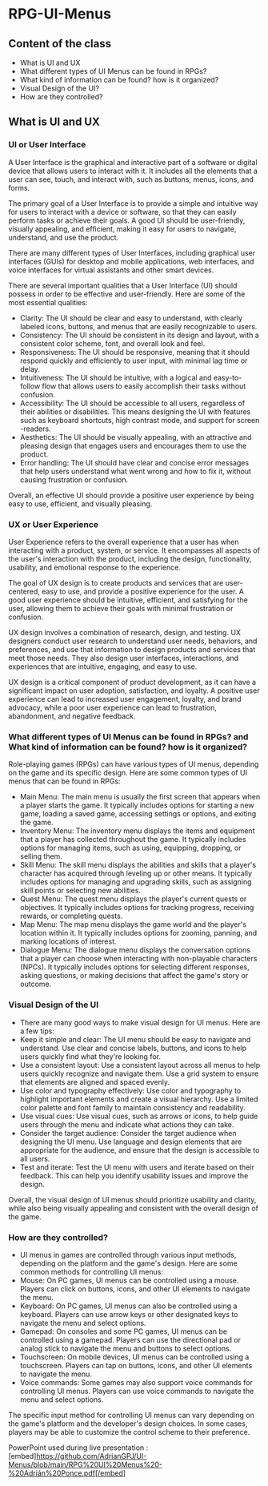 # RPG-UI-Menus

## Content of the class

- What is UI and UX
- What different types of UI Menus can be found in RPGs?
- What kind of information can be found? how is it organized? 
- Visual Design of the UI?
- How are they controlled?

## What is UI and UX

### UI or User Interface

A User Interface is the graphical and interactive part of a software or digital device that allows users to interact with it. It includes all the elements that a user can see, touch, and interact with, such as buttons, menus, icons, and forms.

The primary goal of a User Interface is to provide a simple and intuitive way for users to interact with a device or software, so that they can easily perform tasks or achieve their goals. A good UI should be user-friendly, visually appealing, and efficient, making it easy for users to navigate, understand, and use the product.

There are many different types of User Interfaces, including graphical user interfaces (GUIs) for desktop and mobile applications, web interfaces, and voice interfaces for virtual assistants and other smart devices.

There are several important qualities that a User Interface (UI) should possess in order to be effective and user-friendly. Here are some of the most essential qualities:

- Clarity: The UI should be clear and easy to understand, with clearly labeled icons, buttons, and menus that are easily recognizable to users.
- Consistency: The UI should be consistent in its design and layout, with a consistent color scheme, font, and overall look and feel.
- Responsiveness: The UI should be responsive, meaning that it should respond quickly and efficiently to user input, with minimal lag time or delay.
- Intuitiveness: The UI should be intuitive, with a logical and easy-to-follow flow that allows users to easily accomplish their tasks without confusion.
- Accessibility: The UI should be accessible to all users, regardless of their abilities or disabilities. This means designing the UI with features such as keyboard shortcuts, high contrast mode, and support for screen -readers.
- Aesthetics: The UI should be visually appealing, with an attractive and pleasing design that engages users and encourages them to use the product.
- Error handling: The UI should have clear and concise error messages that help users understand what went wrong and how to fix it, without causing frustration or confusion.

Overall, an effective UI should provide a positive user experience by being easy to use, efficient, and visually pleasing.

### UX or User Experience

User Experience refers to the overall experience that a user has when interacting with a product, system, or service. It encompasses all aspects of the user's interaction with the product, including the design, functionality, usability, and emotional response to the experience.

The goal of UX design is to create products and services that are user-centered, easy to use, and provide a positive experience for the user. A good user experience should be intuitive, efficient, and satisfying for the user, allowing them to achieve their goals with minimal frustration or confusion.

UX design involves a combination of research, design, and testing. UX designers conduct user research to understand user needs, behaviors, and preferences, and use that information to design products and services that meet those needs. They also design user interfaces, interactions, and experiences that are intuitive, engaging, and easy to use.

UX design is a critical component of product development, as it can have a significant impact on user adoption, satisfaction, and loyalty. A positive user experience can lead to increased user engagement, loyalty, and brand advocacy, while a poor user experience can lead to frustration, abandonment, and negative feedback.

### What different types of UI Menus can be found in RPGs? and What kind of information can be found? how is it organized? 

Role-playing games (RPGs) can have various types of UI menus, depending on the game and its specific design. Here are some common types of UI menus that can be found in RPGs:

- Main Menu: The main menu is usually the first screen that appears when a player starts the game. It typically includes options for starting a new game, loading a saved game, accessing settings or options, and exiting the game.
- Inventory Menu: The inventory menu displays the items and equipment that a player has collected throughout the game. It typically includes options for managing items, such as using, equipping, dropping, or selling them.
- Skill Menu: The skill menu displays the abilities and skills that a player's character has acquired through leveling up or other means. It typically includes options for managing and upgrading skills, such as assigning skill points or selecting new abilities.
- Quest Menu: The quest menu displays the player's current quests or objectives. It typically includes options for tracking progress, receiving rewards, or completing quests.
- Map Menu: The map menu displays the game world and the player's location within it. It typically includes options for zooming, panning, and marking locations of interest.
- Dialogue Menu: The dialogue menu displays the conversation options that a player can choose when interacting with non-playable characters (NPCs). It typically includes options for selecting different responses, asking questions, or making decisions that affect the game's story or outcome.

### Visual Design of the UI

- There are many good ways to make visual design for UI menus. Here are a few tips:
- Keep it simple and clear: The UI menu should be easy to navigate and understand. Use clear and concise labels, buttons, and icons to help users quickly find what they're looking for.
- Use a consistent layout: Use a consistent layout across all menus to help users quickly recognize and navigate them. Use a grid system to ensure that elements are aligned and spaced evenly.
- Use color and typography effectively: Use color and typography to highlight important elements and create a visual hierarchy. Use a limited color palette and font family to maintain consistency and readability.
- Use visual cues: Use visual cues, such as arrows or icons, to help guide users through the menu and indicate what actions they can take.
- Consider the target audience: Consider the target audience when designing the UI menu. Use language and design elements that are appropriate for the audience, and ensure that the design is accessible to all users.
- Test and iterate: Test the UI menu with users and iterate based on their feedback. This can help you identify usability issues and improve the design.

Overall, the visual design of UI menus should prioritize usability and clarity, while also being visually appealing and consistent with the overall design of the game.

### How are they controlled?

- UI menus in games are controlled through various input methods, depending on the platform and the game's design. Here are some common methods for controlling UI menus:
- Mouse: On PC games, UI menus can be controlled using a mouse. Players can click on buttons, icons, and other UI elements to navigate the menu.
- Keyboard: On PC games, UI menus can also be controlled using a keyboard. Players can use arrow keys or other designated keys to navigate the menu and select options.
- Gamepad: On consoles and some PC games, UI menus can be controlled using a gamepad. Players can use the directional pad or analog stick to navigate the menu and buttons to select options.
- Touchscreen: On mobile devices, UI menus can be controlled using a touchscreen. Players can tap on buttons, icons, and other UI elements to navigate the menu.
- Voice commands: Some games may also support voice commands for controlling UI menus. Players can use voice commands to navigate the menu and select options.

The specific input method for controlling UI menus can vary depending on the game's platform and the developer's design choices. In some cases, players may be able to customize the control scheme to their preference.

PowerPoint used during live presentation : [embed]https://github.com/AdrianGPJ/UI-Menus/blob/main/RPG%20UI%20Menus%20-%20Adrián%20Ponce.pdf[/embed]
